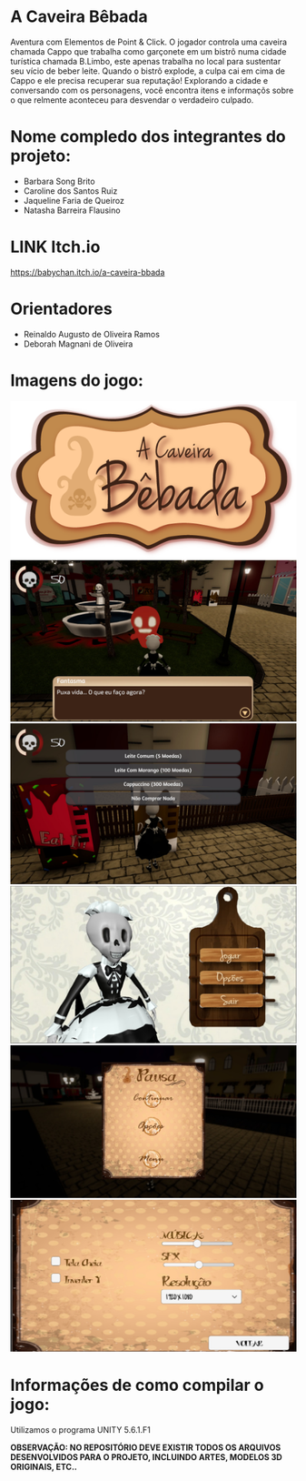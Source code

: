 # A Caveira Bêbada

Aventura com Elementos de Point & Click.
O jogador controla uma caveira chamada Cappo que trabalha como garçonete em um bistrô numa cidade turística chamada B.Limbo, este apenas trabalha no local para sustentar seu vício de beber leite. Quando o bistrô explode, a culpa cai em cima de Cappo e ele precisa recuperar sua reputação! Explorando a cidade e conversando com os personagens, você encontra itens e informaçõs sobre o que relmente aconteceu para desvendar o verdadeiro culpado.


# Nome compledo dos integrantes do projeto:

* Barbara Song Brito
* Caroline dos Santos Ruiz
* Jaqueline Faria de Queiroz
* Natasha Barreira Flausino

# LINK Itch.io

https://babychan.itch.io/a-caveira-bbada

# Orientadores

* Reinaldo Augusto de Oliveira Ramos
* Deborah Magnani de Oliveira

# Imagens do jogo:

![](https://github.com/pucsp-jogosdigitais/tcc2017-a_caveira_bebada/blob/master/ACAVEIRABEBADA-Logotipo.png?raw=true)
![](https://github.com/pucsp-jogosdigitais/tcc2017-a_caveira_bebada/blob/master/02.jpg?raw=true)
![](https://github.com/pucsp-jogosdigitais/tcc2017-a_caveira_bebada/blob/master/01.jpg?raw=true)
![](https://github.com/pucsp-jogosdigitais/tcc2017-a_caveira_bebada/blob/master/WhatsApp%20Image%202017-11-28%20at%2002.36.28.jpeg?raw=true)
![](https://github.com/pucsp-jogosdigitais/tcc2017-a_caveira_bebada/blob/master/WhatsApp%20Image%202017-11-28%20at%2002.33.02.jpeg?raw=true)
![](https://github.com/pucsp-jogosdigitais/tcc2017-a_caveira_bebada/blob/master/WhatsApp%20Image%202017-11-28%20at%2002.29.20.jpeg?raw=true)


# Informações de como compilar o jogo:

Utilizamos o programa UNITY 5.6.1.F1

**OBSERVAÇÃO: NO REPOSITÓRIO DEVE EXISTIR TODOS OS ARQUIVOS DESENVOLVIDOS PARA O PROJETO, INCLUINDO ARTES, MODELOS 3D ORIGINAIS, ETC..**
